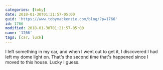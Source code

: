 ```yaml
---
categories: [toby]
date: 2018-01-30T01:21:57-05:00
guid: 'https://www.tobymackenzie.com/blog/?p=1766'
id: 1766
modified: 2018-01-30T01:21:57-05:00
name: '1766'
tags: [car, luck]
---
```


I left something in my car, and when I went out to get it, I discovered I had left my dome light on.<!--more-->  That's the second time that's happened since I moved to this house.  Lucky I guess.

